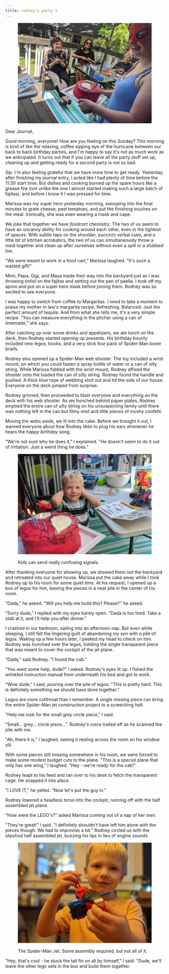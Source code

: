 ```yaml
---
title: rodney's party 1
---
```


<figure>
  <a href="/images/banners/2020-07-12.jpg">
    <img alt="banner" src="/images/banners/2020-07-12.jpg"/>
  </a>
</figure>

Dear Journal,

Good morning, everyone!  How are you feeling on this Sunday?  This
morning is kind of like the relaxing, coffee sipping eye of the
hurricane between our back to back birthday parties, and I'm happy to
say it's not as much work as we anticipated.  It turns out that if you
can leave all the party stuff set up, cleaning up and getting ready
for a second party is not so bad.

_Sip_.  I'm also feeling grateful that we have more time to get ready.
Yesterday, after finishing my journal entry, I acted like I had plenty
of time before the 11:30 start time.  But dishes and cooking burned up
the spare hours like a grease fire (not unlike the one I almost
started making such a large batch of fajitas), and before I knew it I
was pressed for time.

Marissa was my super hero yesterday morning, swooping into the final
minutes to grate cheese, peel tomatoes, and put the finishing touches
on the meal.  Ironically, she was even wearing a mask and cape.

We joke that together we have _foodcart chemistry_.  The two of us
seem to have an uncanny ability for cooking around each other, even in
the tightest of spaces.  With subtle taps on the shoulder, succinct
verbal cues, and a little bit of kitchen acrobatics, the two of us can
simultaneously throw a meal together and clean up after ourselves
without even a spill or a stubbed toe.

"We were meant to work in a food cart," Marissa laughed.  "It's such a
wasted gift!"

Mimi, Papa, Gigi, and Maya made their way into the backyard just as I
was throwing tinfoil on the fajitas and setting out the pan of paella.
I took off my apron and put on a super hero mask before joining them.
Rodney was so excited to see everyone.

I was happy to switch from coffee to Margaritas.  I need to take a
moment to praise my mother in law's margarita recipe.  Refreshing.
Balanced.  Just the perfect amount of tequila.  And from what she
tells me, it's a very simple recipe.  "You can measure everything in
the pitcher using a can of limemade," she says.

After catching up over some drinks and appetizers, we ate lunch on the
deck, then Rodney started opening up presents.  His birthday bounty
included new legos, books, and a very slick four pack of Spider-Man
boxer briefs.

Rodney also opened up a Spider-Man web shooter.  The toy included a
wrist mount, on which you could fasten a spray bottle of water or a
can of silly string.  While Marissa fiddled with the wrist mount,
Rodney affixed the shooter onto the loaded the can of silly string.
Rodney found the handle and pushed.  A thick blue rope of webbing shot
out and hit the side of our house.  Everyone on the deck jumped from
surprise.

Rodney grinned, then proceeded to blast everyone and everything on the
deck with his web shooter.  As we hunched behind paper plates, Rodney
emptied the entire can of silly string on his unsuspecting family
until there was nothing left in the can but filmy mist and little
pieces of mushy confetti.

Moving the webs aside, we lit into the cake.  Before we brought it
out, I warned everyone about how Rodney likes to plug his ears
whenever he hears the _happy birthday_ song.

"We're not sure why he does it," I explained.  "He doesn't seem to do
it out of irritation.  Just a weird thing he does."

<figure>
  <a href="/images/plugging-his-ears.jpg">
    <img alt="plugging his ears" src="/images/plugging-his-ears.jpg"/>
  </a>
  <figcaption>
    <p>Kids can send really confusing signals.</p>
  </figcaption>
</figure>

After thanking everyone for showing up, we showed them out the
backyard and retreated into our quiet house.  Marissa put the cake
away while I took Rodney up to his room for some quiet time.  At his
request, I opened up a box of legos for him, leaving the pieces in a
neat pile in the center of his room.

"Dada," he asked.  "Will you help me build this?  Please?" he asked.

"Sorry dude," I replied with my eyes barely open.  "Dada is too
tired.  Take a stab at it, and I'll help you after dinner."

I crashed in our bedroom, sailing into an afternoon nap.  But even
while sleeping, I still felt the lingering guilt of abandoning my son
with a pile of legos.  Waking up a few hours later, I peeked my head
to check on him.  Rodney was hunched over the legos, holding the
single transparent piece that was meant to cover the cockpit of the
jet plane.

"Dada," said Rodney.  "I found the _cab_."

"You want some help, dude?" I asked.  Rodney's eyes lit up.  I fished
the wrinkled instruction manual from underneath his bed and got to
work.

"Wow dude," I said, pouring over the pile of legos.  "This is pretty
hard.  This is definitely something we should have done together."

Legos are more cutthroat than I remember.  A single missing piece can
bring the entire Spider-Man jet construction project to a screeching
halt.

"Help me look for the small grey circle piece," I said.

"Small... grey... circle piece...".  Rodney's voice trailed off as he
scanned the pile with me.

"Ah, there it is," I laughed, seeing it resting across the room on his
window sill.

With some pieces still missing somewhere in his room, we were forced
to make some modest budget cuts to the plane.  "This is a _special_
plane that only has one wing," I laughed.  "Hey - we're ready for the
cab!"

Rodney leapt to his feed and ran over to his desk to fetch the
transparent cage.  He snapped it into place.

"I LOVE IT," he yelled.  "Now let's put the guy in."

Rodney lowered a headless torso into the cockpit, running off with the
half assembled jet plane.

"How were the LEGO's?" asked Marissa coming out of a nap of her own.

"They're great!" I said.  "I definitely shouldn't have left him alone
with the pieces though.  We had to improvise a bit."  Rodney circled
us with the slipshod half assembled jet, buzzing his lips in lieu of
engine sounds.

<figure>
  <a href="/images/spiderman-jet.jpg">
    <img alt="spiderman jet" src="/images/spiderman-jet.jpg"/>
  </a>
  <figcaption>
    <p>The
Spider-Man Jet.  Some assembly required, but not all of it.</p>
  </figcaption>
</figure>

"Hey, that's cool - he stuck the tail fin on all by himself," I said.
"Dude, we'll leave the other lego sets in the box and build them
together.

